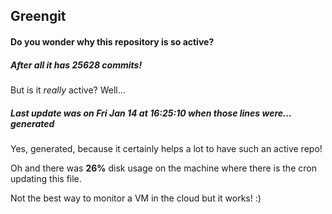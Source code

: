 ## Greengit

#### Do you wonder why this repository is so active?

##### After all it has 25628 commits!

But is it *really* active? Well...

##### Last update was on Fri Jan 14 at 16:25:10 when those lines were... generated

Yes, generated, because it certainly helps a lot to have such an active repo!

Oh and there was **26%** disk usage on the machine
where there is the cron updating this file.

Not the best way to monitor a VM in the cloud but it works! :)
